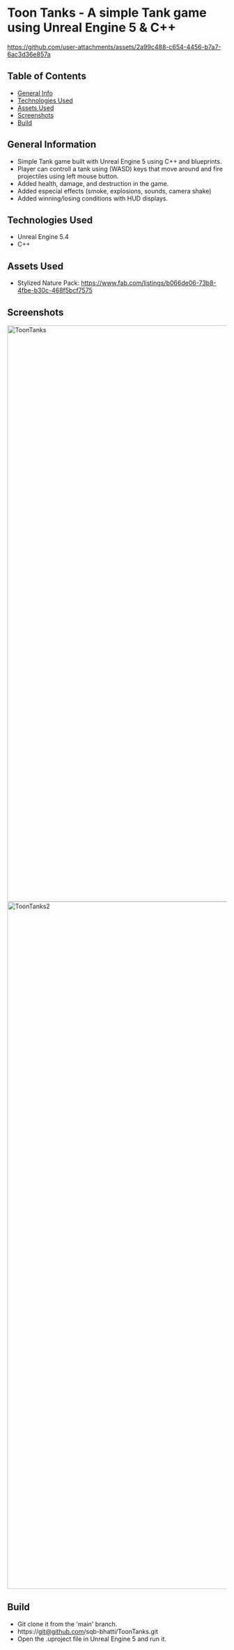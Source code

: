 # Toon Tanks - A simple Tank game using Unreal Engine 5 & C++


https://github.com/user-attachments/assets/2a99c488-c654-4456-b7a7-6ac3d36e857a




## Table of Contents
* [General Info](#general-information)
* [Technologies Used](#technologies-used)
* [Assets Used](#assets-used)
* [Screenshots](#screenshots)
* [Build](#usage)
<!-- * [License](#license) -->


## General Information
- Simple Tank game built with Unreal Engine 5 using C++ and blueprints.
- Player can controll a tank using (WASD) keys that move around and fire projectiles using left mouse button.
- Added health, damage, and destruction in the game.
- Added especial effects (smoke, explosions, sounds, camera shake)
- Added winning/losing conditions with HUD displays.

## Technologies Used
- Unreal Engine 5.4
- C++

## Assets Used
- Stylized Nature Pack: https://www.fab.com/listings/b066de06-73b8-4fbe-b30c-468f5bcf7575

## Screenshots
<img width="1324" alt="ToonTanks" src="https://github.com/user-attachments/assets/cad4344a-5658-4b67-9a65-3f4d7d5a79e4">
<img width="1579" alt="ToonTanks2" src="https://github.com/user-attachments/assets/b73b0b83-1408-4785-ad31-f0b07f5023aa">



## Build
- Git clone it from the 'main' branch.
- https://git@github.com/sqb-bhatti/ToonTanks.git
- Open the .uproject file in Unreal Engine 5 and run it.

<!-- Optional -->
<!-- ## License -->
<!-- This project is open source and available under the [... License](). -->

<!-- You don't have to include all sections - just the one's relevant to your project -->
